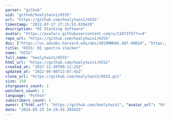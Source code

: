 ```yaml
---
parser: "github"
uid: "github/healytwin1/HISS"
url: "https://github.com/healytwin1/HISS"
timestamp: "2022-07-17 17:15:53.020429"
description: "HI Stacking Software"
avatar: "https://avatars.githubusercontent.com/u/11073757?v=4"
repo_url: "https://github.com/healytwin1/HISS"
doi: ["https://ui.adsabs.harvard.edu/abs/2019MNRAS.487.4901H", "https://ui.adsabs.harvard.edu/abs/2019ascl.soft09012H/abstract"]
title: "HISS: HI spectra stacker"
name: "HISS"
full_name: "healytwin1/HISS"
html_url: "https://github.com/healytwin1/HISS"
created_at: "2017-11-30T09:12:25Z"
updated_at: "2022-04-08T13:07:45Z"
clone_url: "https://github.com/healytwin1/HISS.git"
size: 258
stargazers_count: 1
watchers_count: 1
language: "Python"
subscribers_count: 1
owner: {"html_url": "https://github.com/healytwin1", "avatar_url": "https://avatars.githubusercontent.com/u/11073757?v=4", "login": "healytwin1", "type": "User"}
date: "2024-03-23 14:19:43.385425"
---
```

